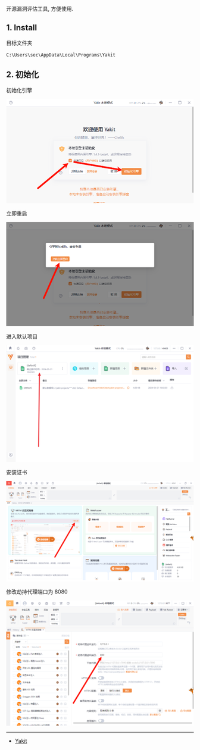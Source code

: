 开源漏洞评估工具, 方便使用.

## 1. Install

目标文件夹

```
C:\Users\sec\AppData\Local\Programs\Yakit
```

## 2. 初始化

初始化引擎

![初始化引擎](./../../../images/Yakit/%E5%88%9D%E5%A7%8B%E5%8C%96%E5%BC%95%E6%93%8E.png)

立即重启

![立即重启](./../../../images/Yakit/%E7%AB%8B%E5%8D%B3%E9%87%8D%E5%90%AF.png)

进入默认项目

![进入默认项目](./../../../images/Yakit/%E8%BF%9B%E5%85%A5%E9%BB%98%E8%AE%A4%E9%A1%B9%E7%9B%AE.png)

安装证书

![安装证书](./../../../images/Yakit/%E5%AE%89%E8%A3%85%E8%AF%81%E4%B9%A6.png)

修改劫持代理端口为 8080

![修改劫持代理端口为 8080](./../../../images/Yakit/%E4%BF%AE%E6%94%B9%E5%8A%AB%E6%8C%81%E4%BB%A3%E7%90%86%E7%AB%AF%E5%8F%A3%E4%B8%BA%208080.png)

---

- [Yakit](https://yaklang.io/)

